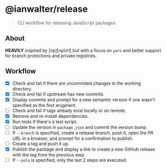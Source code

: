 # @ianwalter/release
> CLI workflow for releasing JavaScript packages

## About

**HEAVILY** inspired by [np][npUrl] but with a focus on `yarn` and better
support for branch protections and private registries.

## Workflow

- [x] Check and fail if there are uncommited changes in the working directory.
- [x] Check and fail if upstream has new commits.
- [x] Display commits and prompt for a new semantic version if one wasn't
      specified as the first arugment.
- [ ] Check and fail if tags already exist locally or on remote.
- [x] Remove and re-install dependencies.
- [x] Run tests if there's a test script.
- [ ] Update the version in `package.json` and commit the version bump.
- [ ] If `--branch` is specified, create a release branch, push it, open the PR
      URL in a browser, and prompt for a confirmation to publish.
- [ ] Create a tag and push it up.
- [x] Publish the package and display a link to create a new GitHub release with
      the tag from the previous step.
- [ ] If `--yolo` is specified, only the last 2 steps are executed.
